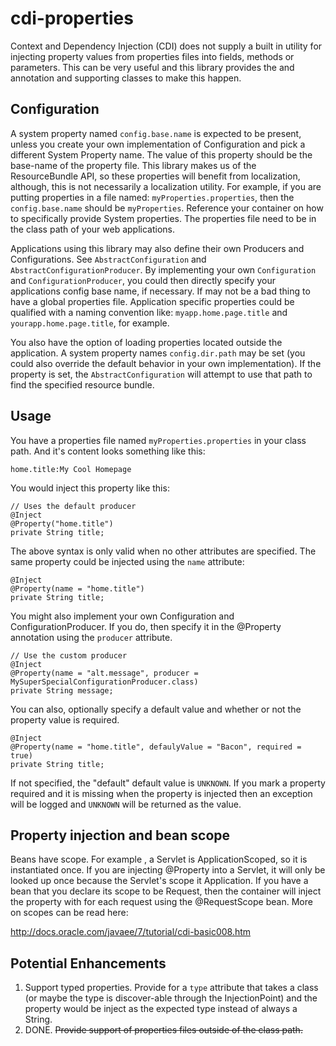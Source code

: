 # cdi-properties #

Context and Dependency Injection (CDI) does not supply a built in utility for injecting property values from properties files into fields, methods or parameters.  This can be very useful and this library provides the and annotation and supporting classes to make this happen.

## Configuration ##
A system property named `config.base.name` is expected to be present, unless you create your own implementation of Configuration and pick a different System Property name.  The value of this property should be the base-name of the property file.  This library makes us of the ResourceBundle API, so these properties will benefit from localization, although, this is not necessarily a localization utility. For example, if you are putting properties in a file named: `myProperties.properties`, then the `config.base.name` should be `myProperties`.  Reference your container on how to specifically provide System properties. The properties file need to be in the class path of your web applications.

Applications using this library may also define their own Producers and Configurations.  See `AbstractConfiguration` and `AbstractConfigurationProducer`. By implementing your own `Configuration` and `ConfigurationProducer`, you could then directly specify your applications config base name, if necessary.  If may not be a bad thing to have a global properties file. Application specific properties could be qualified with a naming convention like: `myapp.home.page.title` and `yourapp.home.page.title`, for example.

You also have the option of loading properties located outside the application.  A system property names `config.dir.path` may be set (you could also override the default behavior in your own implementation).  If the property is set, the `AbstractConfiguration` will attempt to use that path to find the specified resource bundle.

## Usage ##
You have a properties file named `myProperties.properties` in your class path. And it's content looks something like this:

    home.title:My Cool Homepage
    

You would inject this property like this:

    // Uses the default producer
    @Inject
    @Property("home.title") 
    private String title;

The above syntax is only valid when no other attributes are specified. The same property could be injected using the `name` attribute:

    @Inject
    @Property(name = "home.title") 
    private String title;

You might also implement your own Configuration and ConfigurationProducer.  If you do, then specify it in the @Property annotation using the `producer` attribute.

    // Use the custom producer
    @Inject
    @Property(name = "alt.message", producer = MySuperSpecialConfigurationProducer.class)
    private String message;
    
You can also, optionally specify a default value and whether or not the property value is required.

    @Inject
    @Property(name = "home.title", defaulyValue = "Bacon", required = true) 
    private String title;

If not specified, the "default" default value is `UNKNOWN`.  If you mark a property required and it is missing when the property is injected then an exception will be logged and `UNKNOWN` will be returned as the value.

## Property injection and bean scope ##
Beans have scope.  For example , a Servlet is ApplicationScoped, so it is instantiated once. If you are injecting @Property into a Servlet, it will only be looked up once because the Servlet's scope it Application.  If you have a bean that you declare its scope to be Request, then the container will inject the property with for each request using the @RequestScope bean. More on scopes can be read here: 

http://docs.oracle.com/javaee/7/tutorial/cdi-basic008.htm

## Potential Enhancements ##

1. Support typed properties. Provide for a `type` attribute that takes a class (or maybe the type is discover-able through the InjectionPoint) and the property would be inject as the expected type instead of always a String. 
2. DONE. <strike>Provide support of properties files outside of the class path.</strike>
